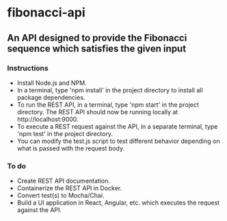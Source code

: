 # fibonacci-api
## An API designed to provide the Fibonacci sequence which satisfies the given input

### Instructions
* Install Node.js and NPM.
* In a terminal, type 'npm install' in the project directory to install all package dependencies.
* To run the REST API, in a terminal, type 'npm start' in the project directory. The REST API should now be running locally at http://localhost:9000.
* To execute a REST request against the API, in a separate terminal, type 'npm test' in the project directory.
* You can modify the test.js script to test different behavior depending on what is passed with the request body.

### To do
* Create REST API documentation.
* Containerize the REST API in Docker.
* Convert test(s) to Mocha/Chai.
* Build a UI application in React, Angular, etc. which executes the request against the API.

